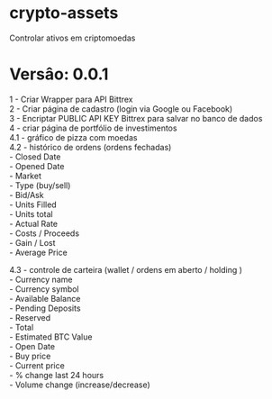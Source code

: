 # crypto-assets
Controlar ativos em criptomoedas 

Versâo: 0.0.1
=============
1 - Criar Wrapper para API Bittrex <br>
2 - Criar página de cadastro (login via Google ou Facebook) <br>
3 - Encriptar PUBLIC API KEY Bittrex para salvar no banco de dados<br>
4 - criar página de portfólio de investimentos<br>
  4.1 - gráfico de pizza com moedas <br>
  4.2 - histórico de ordens (ordens fechadas) <br>
      - Closed Date<br>
      - Opened Date<br>
      - Market <br>
      - Type (buy/sell)<br>
      - Bid/Ask<br>
      - Units Filled<br>
      - Units total<br>
      - Actual Rate<br>
      - Costs / Proceeds<br>
      - Gain / Lost<br>
      - Average Price<br>
      
  4.3 - controle de carteira (wallet / ordens em aberto / holding )<br>
      - Currency name<br>
      - Currency symbol<br>
      - Available Balance<br>
      - Pending Deposits<br>
      - Reserved<br>
      - Total<br>
      - Estimated BTC Value<br>
      - Open Date<br>
      - Buy price<br>
      - Current price <br>
      - % change last 24 hours<br>
      - Volume change (increase/decrease)<br>
      
  
